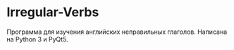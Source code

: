 # Irregular-Verbs
Программа для изучения английских неправильных глаголов.
Написана на Python 3 и PyQt5.
